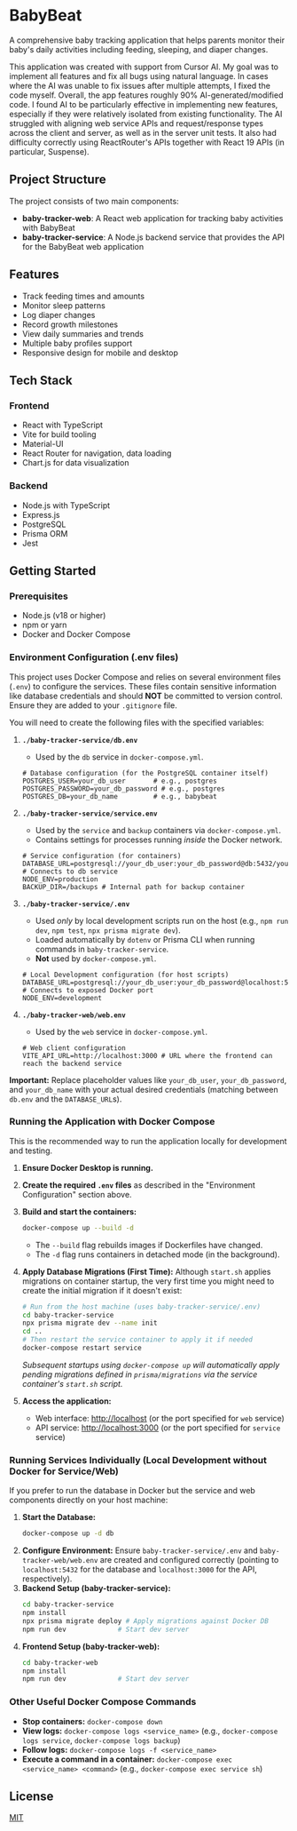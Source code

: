 # BabyBeat

A comprehensive baby tracking application that helps parents monitor their baby's daily activities including feeding, sleeping, and diaper changes.

This application was created with support from Cursor AI. My goal was to implement all features and fix all bugs using natural language. In cases where the AI was unable to fix issues after multiple attempts, I fixed the code myself. Overall, the app features roughly 90% AI-generated/modified code. I found AI to be particularly effective in implementing new features, especially if they were relatively isolated from existing functionality. The AI struggled with aligning web service APIs and request/response types across the client and server, as well as in the server unit tests. It also had difficulty correctly using ReactRouter's APIs together with React 19 APIs (in particular, Suspense).

## Project Structure

The project consists of two main components:

- **baby-tracker-web**: A React web application for tracking baby activities with BabyBeat
- **baby-tracker-service**: A Node.js backend service that provides the API for the BabyBeat web application

## Features

- Track feeding times and amounts
- Monitor sleep patterns
- Log diaper changes
- Record growth milestones
- View daily summaries and trends
- Multiple baby profiles support
- Responsive design for mobile and desktop

## Tech Stack

### Frontend
- React with TypeScript
- Vite for build tooling
- Material-UI
- React Router for navigation, data loading
- Chart.js for data visualization

### Backend
- Node.js with TypeScript
- Express.js
- PostgreSQL
- Prisma ORM
- Jest

## Getting Started

### Prerequisites

- Node.js (v18 or higher)
- npm or yarn
- Docker and Docker Compose

### Environment Configuration (.env files)

This project uses Docker Compose and relies on several environment files (`.env`) to configure the services. These files contain sensitive information like database credentials and should **NOT** be committed to version control. Ensure they are added to your `.gitignore` file.

You will need to create the following files with the specified variables:

1.  **`./baby-tracker-service/db.env`**
    *   Used by the `db` service in `docker-compose.yml`.
    ```dotenv
    # Database configuration (for the PostgreSQL container itself)
    POSTGRES_USER=your_db_user       # e.g., postgres
    POSTGRES_PASSWORD=your_db_password # e.g., postgres
    POSTGRES_DB=your_db_name         # e.g., babybeat
    ```

2.  **`./baby-tracker-service/service.env`**
    *   Used by the `service` and `backup` containers via `docker-compose.yml`.
    *   Contains settings for processes running *inside* the Docker network.
    ```dotenv
    # Service configuration (for containers)
    DATABASE_URL=postgresql://your_db_user:your_db_password@db:5432/your_db_name # Connects to db service
    NODE_ENV=production
    BACKUP_DIR=/backups # Internal path for backup container
    ```

3.  **`./baby-tracker-service/.env`**
    *   Used *only* by local development scripts run on the host (e.g., `npm run dev`, `npm test`, `npx prisma migrate dev`).
    *   Loaded automatically by `dotenv` or Prisma CLI when running commands in `baby-tracker-service`.
    *   **Not** used by `docker-compose.yml`.
    ```dotenv
    # Local Development configuration (for host scripts)
    DATABASE_URL=postgresql://your_db_user:your_db_password@localhost:5432/your_db_name # Connects to exposed Docker port
    NODE_ENV=development
    ```

4.  **`./baby-tracker-web/web.env`**
    *   Used by the `web` service in `docker-compose.yml`.
    ```dotenv
    # Web client configuration
    VITE_API_URL=http://localhost:3000 # URL where the frontend can reach the backend service
    ```

**Important:** Replace placeholder values like `your_db_user`, `your_db_password`, and `your_db_name` with your actual desired credentials (matching between `db.env` and the `DATABASE_URL`s).

### Running the Application with Docker Compose

This is the recommended way to run the application locally for development and testing.

1.  **Ensure Docker Desktop is running.**
2.  **Create the required `.env` files** as described in the "Environment Configuration" section above.
3.  **Build and start the containers:**
    ```bash
    docker-compose up --build -d
    ```
    *   The `--build` flag rebuilds images if Dockerfiles have changed.
    *   The `-d` flag runs containers in detached mode (in the background).
4.  **Apply Database Migrations (First Time):** Although `start.sh` applies migrations on container startup, the very first time you might need to create the initial migration if it doesn't exist:
    ```bash
    # Run from the host machine (uses baby-tracker-service/.env)
    cd baby-tracker-service
    npx prisma migrate dev --name init
    cd .. 
    # Then restart the service container to apply it if needed
    docker-compose restart service
    ```
    *Subsequent startups using `docker-compose up` will automatically apply pending migrations defined in `prisma/migrations` via the service container's `start.sh` script.* 

5.  **Access the application:**
    *   Web interface: [http://localhost](http://localhost) (or the port specified for `web` service)
    *   API service: [http://localhost:3000](http://localhost:3000) (or the port specified for `service` service)

### Running Services Individually (Local Development without Docker for Service/Web)

If you prefer to run the database in Docker but the service and web components directly on your host machine:

1.  **Start the Database:**
    ```bash
    docker-compose up -d db
    ```
2.  **Configure Environment:** Ensure `baby-tracker-service/.env` and `baby-tracker-web/web.env` are created and configured correctly (pointing to `localhost:5432` for the database and `localhost:3000` for the API, respectively).
3.  **Backend Setup (baby-tracker-service):**
    ```bash
    cd baby-tracker-service
    npm install
    npx prisma migrate deploy # Apply migrations against Docker DB
    npm run dev             # Start dev server
    ```
4.  **Frontend Setup (baby-tracker-web):**
    ```bash
    cd baby-tracker-web
    npm install
    npm run dev             # Start dev server
    ```

### Other Useful Docker Compose Commands

*   **Stop containers:** `docker-compose down`
*   **View logs:** `docker-compose logs <service_name>` (e.g., `docker-compose logs service`, `docker-compose logs backup`)
*   **Follow logs:** `docker-compose logs -f <service_name>`
*   **Execute a command in a container:** `docker-compose exec <service_name> <command>` (e.g., `docker-compose exec service sh`)

## License

[MIT](LICENSE) 